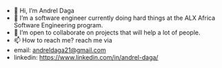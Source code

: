 - 👋 Hi, I’m Andrel Daga
- 🌱 I’m a software engineer currently doing hard things at the ALX Africa Software Engineering program.
- 💞️ I’m open to collaborate on projects that will help a lot of people.
- 📫 How to reach me? reach me via 
- email: andreldaga21@gmail.com
- linkedin: https://www.linkedin.com/in/andrel-daga/

<!---
AndrelDaga/AndrelDaga is a ✨ special ✨ repository because its `README.md` (this file) appears on your GitHub profile.
You can click the Preview link to take a look at your changes.
--->
